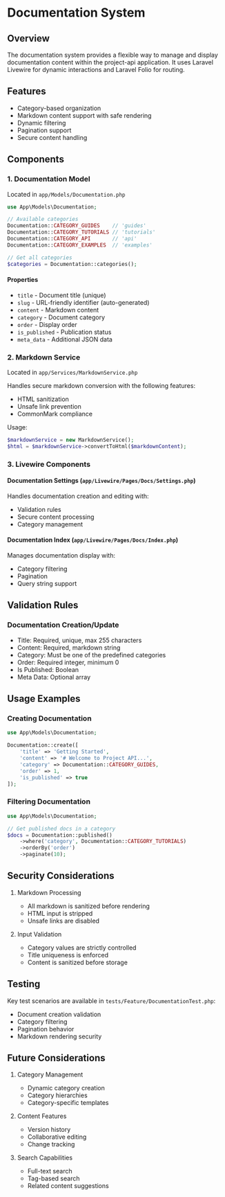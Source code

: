 # Documentation System

## Overview

The documentation system provides a flexible way to manage and display documentation content within the project-api application. It uses Laravel Livewire for dynamic interactions and Laravel Folio for routing.

## Features

- Category-based organization
- Markdown content support with safe rendering
- Dynamic filtering
- Pagination support
- Secure content handling

## Components

### 1. Documentation Model

Located in `app/Models/Documentation.php`

```php
use App\Models\Documentation;

// Available categories
Documentation::CATEGORY_GUIDES    // 'guides'
Documentation::CATEGORY_TUTORIALS // 'tutorials'
Documentation::CATEGORY_API       // 'api'
Documentation::CATEGORY_EXAMPLES  // 'examples'

// Get all categories
$categories = Documentation::categories();
```

#### Properties
- `title` - Document title (unique)
- `slug` - URL-friendly identifier (auto-generated)
- `content` - Markdown content
- `category` - Document category
- `order` - Display order
- `is_published` - Publication status
- `meta_data` - Additional JSON data

### 2. Markdown Service

Located in `app/Services/MarkdownService.php`

Handles secure markdown conversion with the following features:
- HTML sanitization
- Unsafe link prevention
- CommonMark compliance

Usage:
```php
$markdownService = new MarkdownService();
$html = $markdownService->convertToHtml($markdownContent);
```

### 3. Livewire Components

#### Documentation Settings (`app/Livewire/Pages/Docs/Settings.php`)
Handles documentation creation and editing with:
- Validation rules
- Secure content processing
- Category management

#### Documentation Index (`app/Livewire/Pages/Docs/Index.php`)
Manages documentation display with:
- Category filtering
- Pagination
- Query string support

## Validation Rules

### Documentation Creation/Update
- Title: Required, unique, max 255 characters
- Content: Required, markdown string
- Category: Must be one of the predefined categories
- Order: Required integer, minimum 0
- Is Published: Boolean
- Meta Data: Optional array

## Usage Examples

### Creating Documentation
```php
use App\Models\Documentation;

Documentation::create([
    'title' => 'Getting Started',
    'content' => '# Welcome to Project API...',
    'category' => Documentation::CATEGORY_GUIDES,
    'order' => 1,
    'is_published' => true
]);
```

### Filtering Documentation
```php
use App\Models\Documentation;

// Get published docs in a category
$docs = Documentation::published()
    ->where('category', Documentation::CATEGORY_TUTORIALS)
    ->orderBy('order')
    ->paginate(10);
```

## Security Considerations

1. Markdown Processing
   - All markdown is sanitized before rendering
   - HTML input is stripped
   - Unsafe links are disabled

2. Input Validation
   - Category values are strictly controlled
   - Title uniqueness is enforced
   - Content is sanitized before storage

## Testing

Key test scenarios are available in `tests/Feature/DocumentationTest.php`:
- Document creation validation
- Category filtering
- Pagination behavior
- Markdown rendering security

## Future Considerations

1. Category Management
   - Dynamic category creation
   - Category hierarchies
   - Category-specific templates

2. Content Features
   - Version history
   - Collaborative editing
   - Change tracking

3. Search Capabilities
   - Full-text search
   - Tag-based search
   - Related content suggestions
